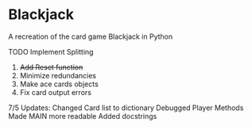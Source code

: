 # Blackjack

A recreation of the card game Blackjack in Python

TODO
  Implement Splitting
  1) ~~Add Reset function~~
  2) Minimize redundancies
  3) Make ace cards objects
  4) Fix card output errors


7/5 Updates:
  Changed Card list to dictionary
  Debugged Player Methods
  Made MAIN more readable
  Added docstrings
